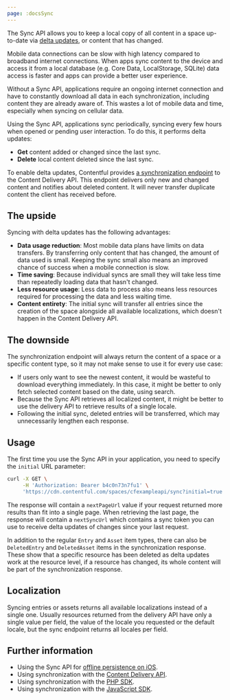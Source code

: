 ```yaml
---
page: :docsSync
---
```


The Sync API allows you to keep a local copy of all content in a space up-to-date via [delta updates](https://en.wikipedia.org/wiki/Delta_update), or content that has changed.

Mobile data connections can be slow with high latency compared to broadband internet connections. When apps sync content to the device and access it from a local database (e.g. Core Data, LocalStorage, SQLite) data access is faster and apps can provide a better user experience.

Without a Sync API, applications require an ongoing internet connection and have to constantly download all data in each synchronization, including content they are already aware of. This wastes a lot of mobile data and time, especially when syncing on cellular data.

Using the Sync API, applications sync periodically, syncing every few hours when opened or pending user interaction. To do this, it performs delta updates:

- **Get** content added or changed since the last sync.
- **Delete** local content deleted since the last sync.

To enable delta updates, Contentful provides [a synchronization endpoint](/developers/docs/references/content-delivery-api/#/reference/synchronization) to the Content Delivery API. This endpoint delivers only new and changed content and notifies about deleted content. It will never transfer duplicate content the client has received before.

## The upside

Syncing with delta updates has the following advantages:

- **Data usage reduction**: Most mobile data plans have limits on data transfers. By transferring only content that has changed, the amount of data used is small. Keeping the sync small also means an improved chance of success when a mobile connection is slow.
- **Time saving**: Because individual syncs are small they will take less time than repeatedly loading data that hasn't changed.
- **Less resource usage**: Less data to process also means less resources required for processing the data and less waiting time.
- **Content entirety**: The initial sync will transfer all entries since the creation of the space alongside all available localizations, which doesn't happen in the Content Delivery API.

## The downside

The synchronization endpoint will always return the content of a space or a specific content type, so it may not make sense to use it for every use case:

- If users only want to see the newest content, it would be wasteful to download everything immediately. In this case, it might be better to only fetch selected content based on the date, using search.
- Because the Sync API retrieves all localized content, it might be better to use the delivery API to retrieve results of a single locale.
- Following the initial sync, deleted entries will be transferred, which may unnecessarily lengthen each response.

## Usage

The first time you use the Sync API in your application, you need to specify the `initial` URL parameter:

~~~bash
curl -X GET \
     -H 'Authorization: Bearer b4c0n73n7fu1' \
     'https://cdn.contentful.com/spaces/cfexampleapi/sync?initial=true'
~~~

The response will contain a `nextPageUrl` value if your request returned more results than fit into a single page. When retrieving the last page, the response will contain a `nextSyncUrl` which contains a sync token you can use to receive delta updates of changes since your last request.

In addition to the regular `Entry` and `Asset` item types, there can also be `DeletedEntry` and `DeletedAsset` items in the synchronization response. These show that a specific resource has been deleted as delta updates work at the resource level, if a resource has changed, its whole content will be part of the synchronization response.

## Localization

Syncing entries or assets returns all available localizations instead of a single one. Usually resources returned from the delivery API have only a single value per field, the value of the locale you requested or the default locale, but the sync endpoint returns all locales per field.

## Further information

- Using the Sync API for [offline persistence on iOS](/developers/docs/ios/tutorials/offline-persistence-in-ios-sdk/).
- Using synchronization with the [Content Delivery API](https://www.contentful.com/developers/docs/references/content-delivery-api/#/reference/synchronization).
- Using synchronization with the [PHP SDK](/developers/docs/php/tutorials/using-the-sync-api-with-php/).
- Using synchronization with the [JavaScript SDK](/developers/docs/javascript/tutorials/using-the-sync-api-with-js/).
